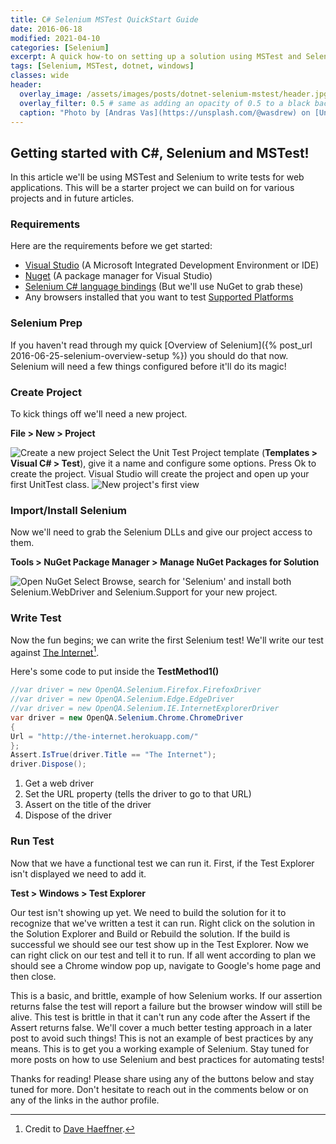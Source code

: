 ```yaml
---
title: C# Selenium MSTest QuickStart Guide
date: 2016-06-18
modified: 2021-04-10
categories: [Selenium]
excerpt: A quick how-to on setting up a solution using MSTest and Selenium!
tags: [Selenium, MSTest, dotnet, windows]
classes: wide
header:
  overlay_image: /assets/images/posts/dotnet-selenium-mstest/header.jpg
  overlay_filter: 0.5 # same as adding an opacity of 0.5 to a black background
  caption: "Photo by [Andras Vas](https://unsplash.com/@wasdrew) on [Unsplash](https://unsplash.com)"
---
```


## Getting started with C#, Selenium and MSTest!

In this article we'll be using MSTest and Selenium to write tests for web applications. This will be a starter project we can build on for various projects and in future articles.

### Requirements

Here are the requirements before we get started:

- [Visual Studio](https://www.visualstudio.com/en-us/downloads/download-visual-studio-vs.aspx) (A Microsoft Integrated Development Environment or IDE)
- [Nuget](http://docs.nuget.org/consume/installing-nuget) (A package manager for Visual Studio)
- [Selenium C# language bindings](http://docs.seleniumhq.org/download/) (But we'll use NuGet to grab these)
- Any browsers installed that you want to test [Supported Platforms](http://docs.seleniumhq.org/about/platforms.jsp)

### Selenium Prep

If you haven't read through my quick [Overview of Selenium]({% post_url 2016-06-25-selenium-overview-setup %}) you should do that now. Selenium will need a few things configured before it'll do its magic!

### Create Project

To kick things off we'll need a new project.

**File > New > Project**

![Create a new project](/assets/images/posts/dotnet-selenium-mstest/new-project.png "Create a new project")
Select the Unit Test Project template (**Templates > Visual C# > Test**), give it a name and configure some options. Press Ok to create the project. Visual Studio will create the project and open up your first UnitTest class.
![New project's first view](/assets/images/posts/dotnet-selenium-mstest/new-project-first-view.png "New project's first view")

### Import/Install Selenium

Now we'll need to grab the Selenium DLLs and give our project access to them.

**Tools > NuGet Package Manager > Manage NuGet Packages for Solution**

![Open NuGet](/assets/images/posts/dotnet-selenium-mstest/open-nuget.png "Open NuGet")
Select Browse, search for 'Selenium' and install both Selenium.WebDriver and Selenium.Support for your new project.

### Write Test

Now the fun begins; we can write the first Selenium test!
We'll write our test against [The Internet](http://the-internet.herokuapp.com/)[^theinternet].

[^theinternet]: Credit to [Dave Haeffner](http://davehaeffner.com/).

Here's some code to put inside the **TestMethod1()**

```c#
//var driver = new OpenQA.Selenium.Firefox.FirefoxDriver
//var driver = new OpenQA.Selenium.Edge.EdgeDriver
//var driver = new OpenQA.Selenium.IE.InternetExplorerDriver
var driver = new OpenQA.Selenium.Chrome.ChromeDriver
{
Url = "http://the-internet.herokuapp.com/"
};
Assert.IsTrue(driver.Title == "The Internet");
driver.Dispose();
```

1. Get a web driver
2. Set the URL property (tells the driver to go to that URL)
3. Assert on the title of the driver
4. Dispose of the driver

### Run Test

Now that we have a functional test we can run it. First, if the Test Explorer isn't displayed we need to add it.

**Test > Windows > Test Explorer**

Our test isn't showing up yet. We need to build the solution for it to recognize that we've written a test it can run. Right click on the solution in the Solution Explorer and Build or Rebuild the solution. If the build is successful we should see our test show up in the Test Explorer. Now we can right click on our test and tell it to run. If all went according to plan we should see a Chrome window pop up, navigate to Google's home page and then close.

This is a basic, and brittle, example of how Selenium works. If our assertion returns false the test will report a failure but the browser window will still be alive. This test is brittle in that it can't run any code after the Assert if the Assert returns false. We'll cover a much better testing approach in a later post to avoid such things! This is not an example of best practices by any means. This is to get you a working example of Selenium. Stay tuned for more posts on how to use Selenium and best practices for automating tests!

Thanks for reading! Please share using any of the buttons below and stay tuned for more. Don't hesitate to reach out in the comments below or on any of the links in the author profile.

